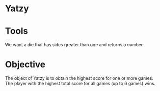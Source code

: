 # Yatzy 

# Tools
We want a die that has sides greater than one and returns a number.

# Objective
The object of Yatzy is to obtain
the highest score for one or more games. 
The player with the highest total score 
for all games (up to 6 games) wins. 